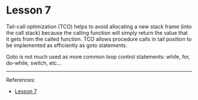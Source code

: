 # Lesson 7

Tail-call optimization (TCO) helps to avoid allocating a new stack frame (into the call stack) because the calling function will simply return the value that it gets from the called function.
TCO allows procedure calls in tail position to be implemented as efficiently as goto statements.

Goto is not much used as more common loop control statements: while, for, do-while, switch, etc...

---

References:

- [Lesson 7](https://www.youtube.com/watch?v=HCRthhjbfAg)
